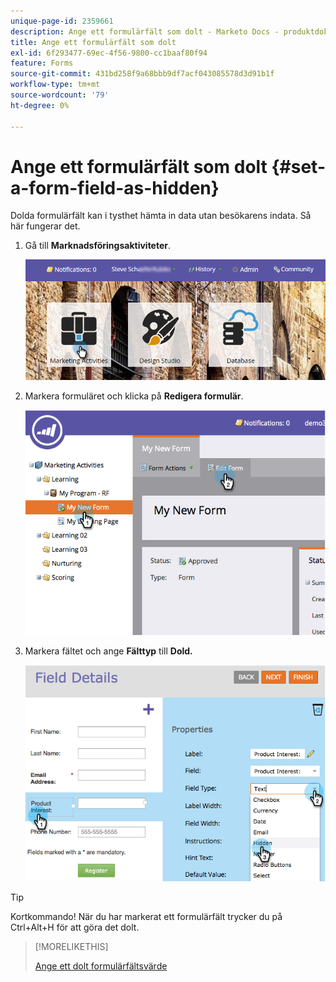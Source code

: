 ```yaml
---
unique-page-id: 2359661
description: Ange ett formulärfält som dolt - Marketo Docs - produktdokumentation
title: Ange ett formulärfält som dolt
exl-id: 6f293477-69ec-4f56-9800-cc1baaf80f94
feature: Forms
source-git-commit: 431bd258f9a68bbb9df7acf043085578d3d91b1f
workflow-type: tm+mt
source-wordcount: '79'
ht-degree: 0%

---
```


# Ange ett formulärfält som dolt {#set-a-form-field-as-hidden}

Dolda formulärfält kan i tysthet hämta in data utan besökarens indata. Så här fungerar det.

1. Gå till **Marknadsföringsaktiviteter**.

   ![](assets/login-marketing-activities-3.png)

1. Markera formuläret och klicka på **Redigera formulär**.

   ![](assets/image2014-9-15-12-3a58-3a47.png)

1. Markera fältet och ange **Fälttyp** till **Dold.**

   ![](assets/image2014-9-15-12-3a58-3a56.png)

>[!TIP]
>
>Kortkommando! När du har markerat ett formulärfält trycker du på Ctrl+Alt+H för att göra det dolt.

>[!MORELIKETHIS]
>
>[Ange ett dolt formulärfältsvärde](/help/marketo/product-docs/demand-generation/forms/form-fields/set-a-hidden-form-field-value.md)
